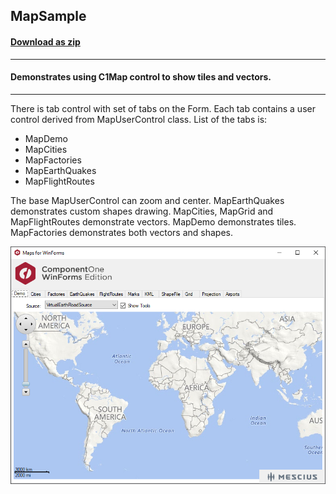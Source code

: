 ## MapSample
#### [Download as zip](https://grapecity.github.io/DownGit/#/home?url=https://github.com/GrapeCity/ComponentOne-WinForms-Samples/tree/master/NetFramework\Map\CS\MapSample)
____
#### Demonstrates using C1Map control to show tiles and vectors.
____
There is tab control with set of tabs on the Form.
Each tab contains a user control derived from MapUserControl class.
List of the tabs is:

* MapDemo
* MapCities
* MapFactories
* MapEarthQuakes
* MapFlightRoutes

The base MapUserControl can zoom and center.
MapEarthQuakes demonstrates custom shapes drawing.
MapCities, MapGrid and MapFlightRoutes demonstrate vectors.
MapDemo demonstrates tiles.
MapFactories demonstrates both vectors and shapes.

![screenshot](screenshot.png)